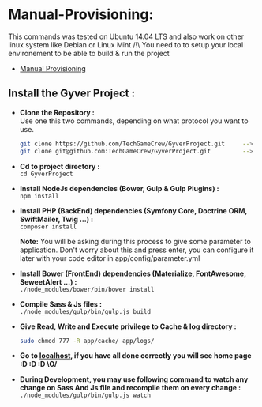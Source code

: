 # Manual-Provisioning:

This commands was tested on Ubuntu 14.04 LTS and also work on other linux system like Debian or Linux Mint
/!\ You need to to setup your local environement to be able to build & run the project
* [Manual Provisioning](manual.md)

## Install the Gyver Project :  

* **Clone the Repository :**  
    Use one this two commands, depending on what protocol you want to use.  
    ```bash
    git clone https://github.com/TechGameCrew/GyverProject.git     --> use https protocol (Easy Way)
    git clone git@github.com:TechGameCrew/GyverProject.git         --> use ssh protocol (need to generate & configure SSH Key before)
    ```

* **Cd to project directory :**  
    `cd GyverProject`
    
* **Install NodeJs dependencies (Bower, Gulp & Gulp Plugins) :**  
    `npm install`
    
* **Install PHP (BackEnd) dependencies (Symfony Core, Doctrine ORM, SwiftMailer, Twig ...) :**  
    `composer install`
    
    **Note:** You will be asking during this process to give some parameter to application. Don't worry about this and press enter, you can configure it later with your code editor in app/config/parameter.yml
    
* **Install Bower (FrontEnd) dependencies (Materialize, FontAwesome, SeweetAlert ...) :**  
    `./node_modules/bower/bin/bower install`
    
* **Compile Sass & Js files :**  
    `./node_modules/gulp/bin/gulp.js build`
    
* **Give Read, Write and Execute privilege to Cache & log directory :**  
    ```bash
    sudo chmod 777 -R app/cache/ app/logs/
    ```
    
* **Go to [localhost](http://localhost/), if you have all done correctly you will see home page  :D :D :D \O/**  


* **During Development, you may use following command to watch any change on Sass And Js file and recompile them on every change :**  
    `./node_modules/gulp/bin/gulp.js watch`
